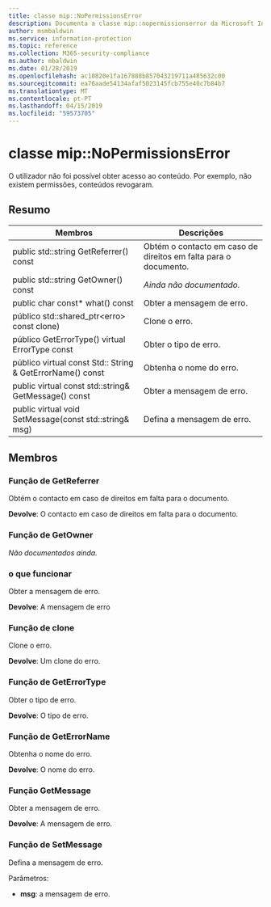 ```yaml
---
title: classe mip::NoPermissionsError
description: Documenta a classe mip::nopermissionserror da Microsoft Information Protection (MIP) SDK.
author: msmbaldwin
ms.service: information-protection
ms.topic: reference
ms.collection: M365-security-compliance
ms.author: mbaldwin
ms.date: 01/28/2019
ms.openlocfilehash: ac10820e1fa167888b857043219711a485632c00
ms.sourcegitcommit: ea76aade54134afaf5023145fcb755e40c7b84b7
ms.translationtype: MT
ms.contentlocale: pt-PT
ms.lasthandoff: 04/15/2019
ms.locfileid: "59573705"
---
```

# <a name="class-mipnopermissionserror"></a>classe mip::NoPermissionsError 
O utilizador não foi possível obter acesso ao conteúdo. Por exemplo, não existem permissões, conteúdos revogaram.
  
## <a name="summary"></a>Resumo
 Membros                        | Descrições                                
--------------------------------|---------------------------------------------
public std::string GetReferrer() const  |  Obtém o contacto em caso de direitos em falta para o documento.
public std::string GetOwner() const  | _Ainda não documentado._
public char const* what() const  |  Obter a mensagem de erro.
público std::shared_ptr\<erro\> const clone)  |  Clone o erro.
público GetErrorType() virtual ErrorType const  |  Obter o tipo de erro.
público virtual const Std:: String & GetErrorName() const  |  Obtenha o nome do erro.
public virtual const std::string& GetMessage() const  |  Obter a mensagem de erro.
public virtual void SetMessage(const std::string& msg)  |  Defina a mensagem de erro.
  
## <a name="members"></a>Membros

### <a name="getreferrer-function"></a>Função de GetReferrer
Obtém o contacto em caso de direitos em falta para o documento.

  
**Devolve**: O contacto em caso de direitos em falta para o documento.
  
### <a name="getowner-function"></a>Função de GetOwner
_Não documentados ainda._

### <a name="what-function"></a>o que funcionar
Obter a mensagem de erro.

  
**Devolve**: A mensagem de erro
  
### <a name="clone-function"></a>Função de clone
Clone o erro.

  
**Devolve**: Um clone do erro.
  
### <a name="geterrortype-function"></a>Função de GetErrorType
Obter o tipo de erro.

  
**Devolve**: O tipo de erro.
  
### <a name="geterrorname-function"></a>Função de GetErrorName
Obtenha o nome do erro.

  
**Devolve**: O nome do erro.
  
### <a name="getmessage-function"></a>Função GetMessage
Obter a mensagem de erro.

  
**Devolve**: A mensagem de erro.
  
### <a name="setmessage-function"></a>Função de SetMessage
Defina a mensagem de erro.

Parâmetros:  
* **msg**: a mensagem de erro.